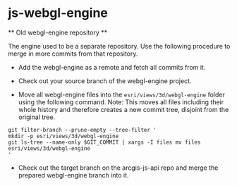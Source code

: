 js-webgl-engine
===============

** Old webgl-engine repository **

The engine used to be a separate repository. Use the following procedure to merge in more commits from that repository.

- Add the webgl-engine as a remote and fetch all commits from it.

- Check out your source branch of the webgl-engine project.

- Move all webgl-engine files into the `esri/views/3d/webgl-engine` folder using the following command.
Note: This moves all files including their whole history and therefore creates a new commit tree, disjoint from the original tree.

```
git filter-branch --prune-empty --tree-filter '
mkdir -p esri/views/3d/webgl-engine
git ls-tree --name-only $GIT_COMMIT | xargs -I files mv files esri/views/3d/webgl-engine
'
```

- Check out the target branch on the arcgis-js-api repo and merge the prepared webgl-engine branch into it.
